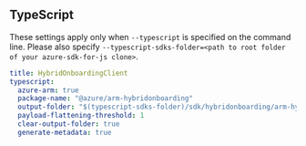 ## TypeScript

These settings apply only when `--typescript` is specified on the command line.
Please also specify `--typescript-sdks-folder=<path to root folder of your azure-sdk-for-js clone>`.

``` yaml $(typescript)
title: HybridOnboardingClient
typescript:
  azure-arm: true
  package-name: "@azure/arm-hybridonboarding"
  output-folder: "$(typescript-sdks-folder)/sdk/hybridonboarding/arm-hybridonboarding"
  payload-flattening-threshold: 1
  clear-output-folder: true
  generate-metadata: true
```
